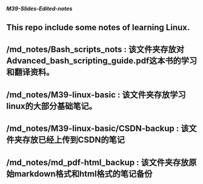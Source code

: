 ##### M39-Slides-Edited-notes

## This repo include some notes of learning Linux.

## /md_notes/Bash_scripts_nots : 该文件夹存放对Advanced_bash_scripting_guide.pdf这本书的学习和翻译资料。
## /md_notes/M39-linux-basic : 该文件夹存放学习linux的大部分基础笔记。
## /md_notes/M39-linux-basic/CSDN-backup : 该文件夹存放已经上传到CSDN的笔记
## /md_notes/md_pdf-html_backup : 该文件夹存放原始markdown格式和html格式的笔记备份
